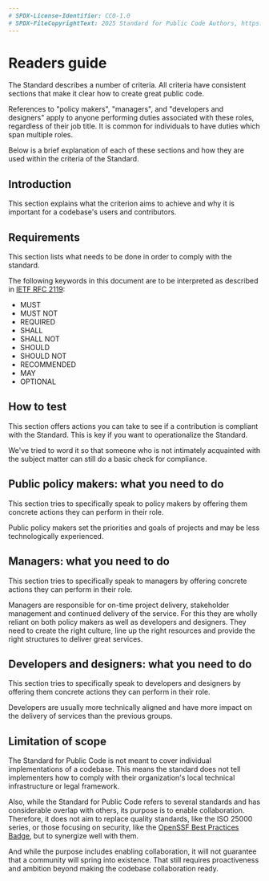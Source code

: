 ```yaml
---
# SPDX-License-Identifier: CC0-1.0
# SPDX-FileCopyrightText: 2025 Standard for Public Code Authors, https://www.standardforpubliccode.org/AUTHORS; 2019-2024 The Foundation for Public Code <info@publiccode.net>, https://www.standardforpubliccode.org/AUTHORS
---
```

# Readers guide

The Standard describes a number of criteria.
All criteria have consistent sections that make it clear how to create great public code.

References to "policy makers", "managers", and "developers and designers" apply to anyone performing duties associated with these roles, regardless of their job title.
It is common for individuals to have duties which span multiple roles.

Below is a brief explanation of each of these sections and how they are used within the criteria of the Standard.

## Introduction

This section explains what the criterion aims to achieve and why it is important for a codebase's users and contributors.

## Requirements

This section lists what needs to be done in order to comply with the standard.

The following keywords in this document are to be interpreted as described in [IETF RFC 2119](https://tools.ietf.org/html/rfc2119):

* MUST
* MUST NOT
* REQUIRED
* SHALL
* SHALL NOT
* SHOULD
* SHOULD NOT
* RECOMMENDED
* MAY
* OPTIONAL

## How to test

This section offers actions you can take to see if a contribution is compliant with the Standard.
This is key if you want to operationalize the Standard.

We've tried to word it so that someone who is not intimately acquainted with the subject matter can still do a basic check for compliance.

## Public policy makers: what you need to do

This section tries to specifically speak to policy makers by offering them concrete actions they can perform in their role.

Public policy makers set the priorities and goals of projects and may be less technologically experienced.

## Managers: what you need to do

This section tries to specifically speak to managers by offering concrete actions they can perform in their role.

Managers are responsible for on-time project delivery, stakeholder management and continued delivery of the service.
For this they are wholly reliant on both policy makers as well as developers and designers.
They need to create the right culture, line up the right resources and provide the right structures to deliver great services.

## Developers and designers: what you need to do

This section tries to specifically speak to developers and designers by offering them concrete actions they can perform in their role.

Developers are usually more technically aligned and have more impact on the delivery of services than the previous groups.

## Limitation of scope

The Standard for Public Code is not meant to cover individual implementations of a codebase.
This means the standard does not tell implementers how to comply with their organization's local technical infrastructure or legal framework.

Also, while the Standard for Public Code refers to several standards and has considerable overlap with others, its purpose is to enable collaboration.
Therefore, it does not aim to replace quality standards, like the ISO 25000 series, or those focusing on security, like the [OpenSSF Best Practices Badge](https://github.com/coreinfrastructure/best-practices-badge), but to synergize well with them.

And while the purpose includes enabling collaboration, it will not guarantee that a community will spring into existence.
That still requires proactiveness and ambition beyond making the codebase collaboration ready.
